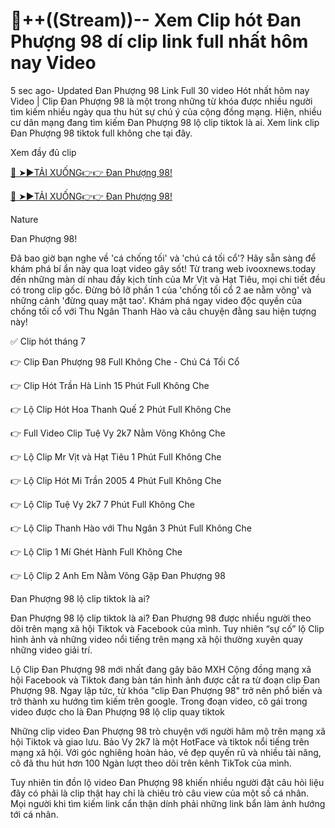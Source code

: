 # 🎥++((Stream))-- Xem Clip hót Đan Phượng 98 dí clip link full nhất hôm nay Video

5 sec ago- Updated Đan Phượng 98 Link Full 30 video Hót nhất hôm nay Video | Clip Đan Phượng 98 là một trong những từ khóa được nhiều người tìm kiếm nhiều ngày qua thu hút sự chú ý của cộng đồng mạng. Hiện, nhiều cư dân mạng đang tìm kiếm Đan Phượng 98 lộ clip  tiktok là ai. Xem link clip Đan Phượng 98 tiktok full không che tại đây.

Xem đầy đủ clip

[🔴 ➤►TẢI XUỐNG👉👉 Đan Phượng 98!](https://ivooxnews.today/link-tran-ha-linh-2k2-full/)

[🔴 ➤►TẢI XUỐNG👉👉 Đan Phượng 98!](https://ivooxnews.today/link-tran-ha-linh-2k2-full/)

Nature

Đan Phượng 98!

Đã bao giờ bạn nghe về 'cá chống tối' và 'chú cá tối cổ'? Hãy sẵn sàng để khám phá bí ẩn này qua loạt video gây sốt! Từ trang web ivooxnews.today đến những màn dí nhau đầy kịch tính của Mr Vịt và Hạt Tiêu, mọi chi tiết đều có trong clip gốc. Đừng bỏ lỡ phần 1 của 'chống tối cổ 2 ae nằm võng' và những cảnh 'đừng quay mặt tao'. Khám phá ngay video độc quyền của chống tối cổ với Thu Ngân Thanh Hào và câu chuyện đằng sau hiện tượng này!

✅ Clip hót tháng 7

👉 Clip Đan Phượng 98 Full Không Che - Chú Cá Tối Cổ

👉 Clip Hót Trần Hà Linh 15 Phút Full Không Che

👉 Lộ Clip Hót Hoa Thanh Quế 2 Phút Full Không Che

👉 Full Video Clip Tuệ Vy 2k7 Nằm Võng Không Che

👉 Lộ Clip Mr Vịt và Hạt Tiêu 1 Phút Full Không Che

👉 Lộ Clip Hót Mi Trần 2005 4 Phút Full Không Che

👉 Lộ Clip Tuệ Vy 2k7 7 Phút Full Không Che

👉 Lộ Clip Thanh Hào với Thu Ngân 3 Phút Full Không Che

👉 Lộ Clip 1 Mí Ghét Hành Full Không Che

👉 Lộ Clip 2 Anh Em Nằm Võng Gặp Đan Phượng 98

Đan Phượng 98 lộ clip tiktok là ai?

Đan Phượng 98 lộ clip tiktok là ai?
Đan Phượng 98 được nhiều người theo dõi trên mạng xã hội  Tiktok và Facebook của mình. Tuy nhiên “sự cố” lộ Clip hình ảnh và những  video nổi tiếng trên mạng xã hội thường xuyên quay những video giải trí.

Lộ Clip Đan Phượng 98 mới nhất đang gây bão MXH
Cộng đồng mạng xã hội Facebook và Tiktok đang bàn tán hình ảnh được cắt ra từ đoạn clip Đan Phượng 98. Ngay lập tức, từ khóa "clip Đan Phượng 98" trở nên phổ biến và trở thành xu hướng tìm kiếm trên google. Trong đoạn video, cô gái trong video được cho là Đan Phượng 98 lộ clip quay tiktok

Những clip video Đan Phượng 98 trò chuyện với người hâm mộ trên mạng xã hội Tiktok và giao lưu. Bảo Vy 2k7 là một HotFace và tiktok nổi tiếng trên mạng xã hội. Với góc nghiêng hoàn hảo, vẻ đẹp quyến rũ và nhiều tài năng, cô đã thu hút hơn 100 Ngàn lượt theo dõi trên kênh  TikTok của mình.

Tuy nhiên tin đồn lộ video Đan Phượng 98 khiến nhiều người đặt câu hỏi liệu đây có phải là clip thật hay chỉ là chiêu trò câu view của một số cá nhân. Mọi người khi tìm kiếm link cẩn thận dính phải những link bẩn làm ảnh hướng tới cá nhân.
